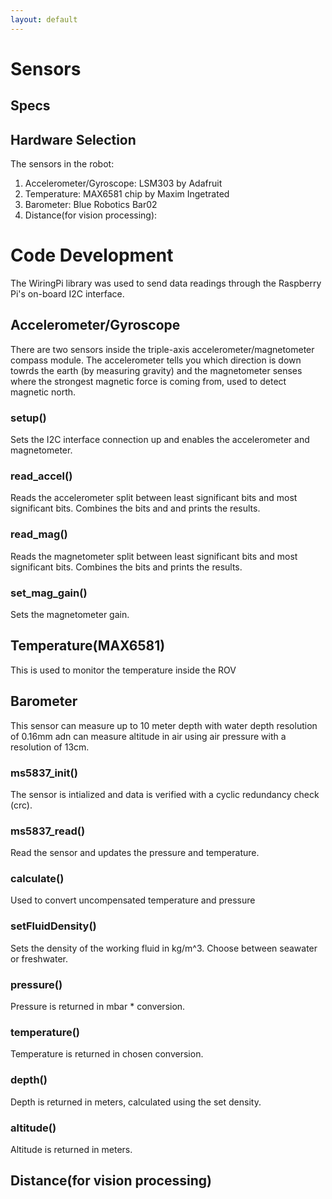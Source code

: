 ```yaml
---
layout: default
---
```


# Sensors
## Specs
## Hardware Selection
The sensors in the robot:
1. Accelerometer/Gyroscope: LSM303 by Adafruit
2. Temperature: MAX6581 chip by Maxim Ingetrated
3. Barometer: Blue Robotics Bar02
4. Distance(for vision processing): 
# Code Development
The WiringPi library was used to send data readings through the Raspberry Pi's on-board I2C interface. 

## Accelerometer/Gyroscope
There are two sensors inside the triple-axis accelerometer/magnetometer compass module. The accelerometer tells you which direction is down towrds the earth (by measuring gravity) and the magnetometer senses where the strongest magnetic force is coming from, used to detect magnetic north.

### setup()
Sets the I2C interface connection up and enables the accelerometer and magnetometer.

### read_accel()
Reads the accelerometer split between least significant bits and most significant bits. Combines the bits and and prints the results.

### read_mag()
Reads the magnetometer split between least significant bits and most significant bits. Combines the bits and prints the results.

### set_mag_gain()
Sets the magnetometer gain.

## Temperature(MAX6581)
This is used to monitor the temperature inside the ROV


## Barometer
This sensor can measure up to 10 meter depth with water depth resolution of 0.16mm adn can measure altitude in air using air pressure with a resolution of 13cm.

### ms5837_init()
The sensor is intialized and data is verified with a cyclic redundancy check (crc).

### ms5837_read()
Read the sensor and updates the pressure and temperature.

### calculate()
Used to convert uncompensated temperature and pressure 

### setFluidDensity()
Sets the density of the working fluid in kg/m^3. Choose between seawater or freshwater.

### pressure()
Pressure is returned in mbar * conversion.

### temperature()
Temperature is returned in chosen conversion.

### depth()
Depth is returned in meters, calculated using the set density.

### altitude()
Altitude is returned in meters.

## Distance(for vision processing)

